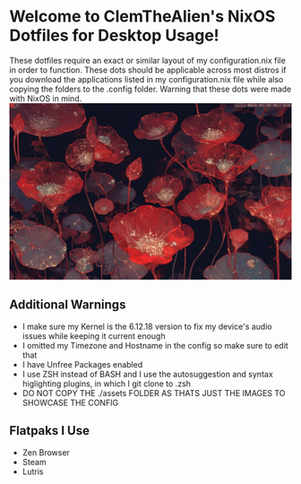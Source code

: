 # Welcome to ClemTheAlien's NixOS Dotfiles for Desktop Usage!
These dotfiles require an exact or similar layout of my configuration.nix file in order to function. These dots should be applicable across most distros if you download the applications listed in my configuration.nix file while also copying the folders to the .config folder. Warning that these dots were made with NixOS in mind.
![Configuration](./assets/screenshot1.png)
## Additional Warnings
- I make sure my Kernel is the 6.12.18 version to fix my device's audio issues while keeping it current enough
- I omitted my Timezone and Hostname in the config so make sure to edit that
- I have Unfree Packages enabled 
- I use ZSH instead of BASH and I use the autosuggestion and syntax higlighting plugins, in which I git clone to .zsh 
- DO NOT COPY THE ./assets FOLDER AS THATS JUST THE IMAGES TO SHOWCASE THE CONFIG


## Flatpaks I Use 
- Zen Browser
- Steam
- Lutris

